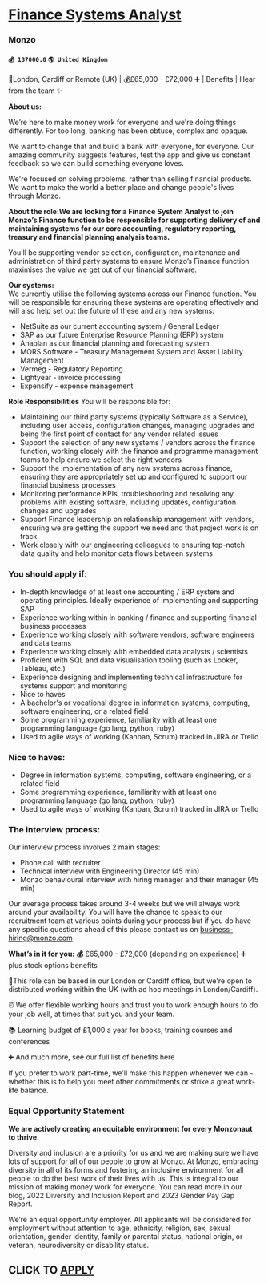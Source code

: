 # [Finance Systems Analyst](https://www.remotewlb.com/apply/finance-systems-analyst)  
### Monzo  
#### `💰 137000.0` `🌎 United Kingdom`  

📍London, Cardiff or Remote (UK) | 💰£65,000 - £72,000 ➕ | Benefits | Hear from the team ✨  
  
 **About us:**

We’re here to make money work for everyone and we're doing things differently. For too long, banking has been obtuse, complex and opaque.

We want to change that and build a bank with everyone, for everyone. Our amazing community suggests features, test the app and give us constant feedback so we can build something everyone loves.

We're focused on solving problems, rather than selling financial products. We want to make the world a better place and change people's lives through Monzo.

 **About the role:We are looking for a **Finance System Analyst** to join Monzo’s Finance function to be responsible for supporting delivery of and maintaining systems for our core accounting, regulatory reporting, treasury and financial planning analysis teams.**

You’ll be supporting vendor selection, configuration, maintenance and administration of third party systems to ensure Monzo’s Finance function maximises the value we get out of our financial software.

**Our systems:**  
We currently utilise the following systems across our Finance function. You will be responsible for ensuring these systems are operating effectively and will also help set out the future of these and any new systems:

  * NetSuite as our current accounting system / General Ledger
  * SAP as our future Enterprise Resource Planning (ERP) system
  * Anaplan as our financial planning and forecasting system
  * MORS Software - Treasury Management System and Asset Liability Management
  * Vermeg - Regulatory Reporting 
  * Lightyear - invoice processing
  * Expensify - expense management

**Role Responsibilities** You will be responsible for:

  * Maintaining our third party systems (typically Software as a Service), including user access, configuration changes, managing upgrades and being the first point of contact for any vendor related issues
  * Support the selection of any new systems / vendors across the finance function, working closely with the finance and programme management teams to help ensure we select the right vendors
  * Support the implementation of any new systems across finance, ensuring they are appropriately set up and configured to support our financial business processes
  * Monitoring performance KPIs, troubleshooting and resolving any problems with existing software, including updates, configuration changes and upgrades
  * Support Finance leadership on relationship management with vendors, ensuring we are getting the support we need and that project work is on track
  * Work closely with our engineering colleagues to ensuring top-notch data quality and help monitor data flows between systems

### You should apply if:

  * In-depth knowledge of at least one accounting / ERP system and operating principles. Ideally experience of implementing and supporting SAP
  * Experience working within in banking / finance and supporting financial business processes
  * Experience working closely with software vendors, software engineers and data teams
  * Experience working closely with embedded data analysts / scientists
  * Proficient with SQL and data visualisation tooling (such as Looker, Tableau, etc.)
  * Experience designing and implementing technical infrastructure for systems support and monitoring
  * Nice to haves
  * A bachelor's or vocational degree in information systems, computing, software engineering, or a related field
  * Some programming experience, familiarity with at least one programming language (go lang, python, ruby)
  * Used to agile ways of working (Kanban, Scrum) tracked in JIRA or Trello

### Nice to haves:

  * Degree in information systems, computing, software engineering, or a related field
  * Some programming experience, familiarity with at least one programming language (go lang, python, ruby)
  * Used to agile ways of working (Kanban, Scrum) tracked in JIRA or Trello

### The interview process:

Our interview process involves 2 main stages:

  * Phone call with recruiter
  * Technical interview with Engineering Director (45 min)
  * Monzo behavioural interview with hiring manager and their manager (45 min)

Our average process takes around 3-4 weeks but we will always work around your availability. You will have the chance to speak to our recruitment team at various points during your process but if you do have any specific questions ahead of this please contact us on business-hiring@monzo.com

 **What’s in it for you:** **💰** £65,000 - £72,000 (depending on experience) ➕ plus stock options benefits

📍This role can be based in our London or Cardiff office, but we're open to distributed working within the UK (with ad hoc meetings in London/Cardiff).

⏰ We offer flexible working hours and trust you to work enough hours to do your job well, at times that suit you and your team.

📚 Learning budget of £1,000 a year for books, training courses and conferences

➕ And much more, see our full list of benefits here

If you prefer to work part-time, we'll make this happen whenever we can - whether this is to help you meet other commitments or strike a great work-life balance.

### Equal Opportunity Statement

 **We are actively creating an equitable environment for every Monzonaut to thrive.**

Diversity and inclusion are a priority for us and we are making sure we have lots of support for all of our people to grow at Monzo. At Monzo, embracing diversity in all of its forms and fostering an inclusive environment for all people to do the best work of their lives with us. This is integral to our mission of making money work for everyone. You can read more in our blog, 2022 Diversity and Inclusion Report and 2023 Gender Pay Gap Report.

We’re an equal opportunity employer. All applicants will be considered for employment without attention to age, ethnicity, religion, sex, sexual orientation, gender identity, family or parental status, national origin, or veteran, neurodiversity or disability status.

  
## CLICK TO [APPLY](https://www.remotewlb.com/apply/finance-systems-analyst)

